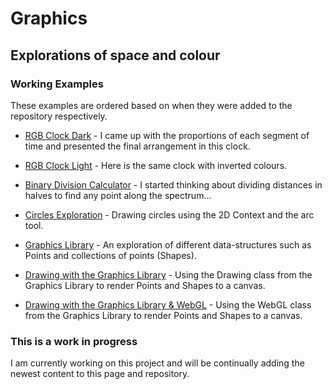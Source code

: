 # Graphics
## Explorations of space and colour

### Working Examples

These examples are ordered based on when they were added to the repository respectively.

- [RGB Clock Dark](https://rawgit.com/SamM/graphics/master/rgb-clock.html) - I came up with the proportions of each segment of time and presented the final arrangement in this clock.
- [RGB Clock Light](https://rawgit.com/SamM/graphics/master/rgb-clock.html?invert=true) - Here is the same clock with inverted colours.

- [Binary Division Calculator](https://rawgit.com/SamM/graphics/master/binary-division-test.html) - I started thinking about dividing distances in halves to find any point along the spectrum...

- [Circles Exploration](https://rawgit.com/SamM/graphics/master/Circles.html) - Drawing circles using the 2D Context and the arc tool.

- [Graphics Library](https://rawgit.com/SamM/graphics/master/graphics.html) - An exploration of different data-structures such as Points and collections of points (Shapes).

- [Drawing with the Graphics Library](https://rawgit.com/SamM/graphics/master/Drawing.html) - Using the Drawing class from the Graphics Library to render Points and Shapes to a canvas.

- [Drawing with the Graphics Library & WebGL](https://rawgit.com/SamM/graphics/master/WebGLDrawing.html) - Using the WebGL class from the Graphics Library to render Points and Shapes to a canvas.

### This is a work in progress
I am currently working on this project and will be continually adding the newest content to this page and repository.